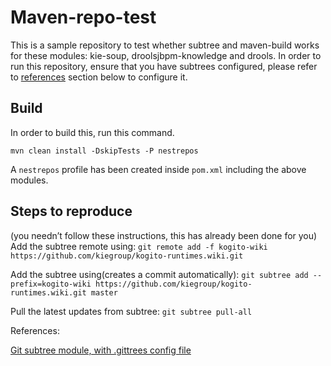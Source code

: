 # Maven-repo-test

This is a sample repository to test whether subtree and maven-build works for these modules: kie-soup, droolsjbpm-knowledge and drools. In order to run this repository, ensure that you have subtrees configured, please refer to [references](#References) section below to configure it.

## Build 

In order to build this, run this command.

`mvn clean install -DskipTests -P nestrepos`

A `nestrepos` profile has been created inside `pom.xml` including the above modules.

## Steps to reproduce
(you needn’t follow these instructions, this has already been done for you) Add the subtree remote using: `git remote add -f kogito-wiki https://github.com/kiegroup/kogito-runtimes.wiki.git`

Add the subtree using(creates a commit automatically): `git subtree add --prefix=kogito-wiki https://github.com/kiegroup/kogito-runtimes.wiki.git master`

Pull the latest updates from subtree: `git subtree pull-all`

References:

[Git subtree module, with .gittrees config file](https://ruleant.blogspot.com/2013/06/git-subtree-module-with-gittrees-config.html)


